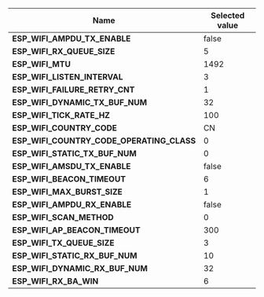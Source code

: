 
| Name | Selected value |
|------|----------------|
|**ESP_WIFI_AMPDU_TX_ENABLE**|false|
|**ESP_WIFI_RX_QUEUE_SIZE**|5|
|**ESP_WIFI_MTU**|1492|
|**ESP_WIFI_LISTEN_INTERVAL**|3|
|**ESP_WIFI_FAILURE_RETRY_CNT**|1|
|**ESP_WIFI_DYNAMIC_TX_BUF_NUM**|32|
|**ESP_WIFI_TICK_RATE_HZ**|100|
|**ESP_WIFI_COUNTRY_CODE**|CN|
|**ESP_WIFI_COUNTRY_CODE_OPERATING_CLASS**|0|
|**ESP_WIFI_STATIC_TX_BUF_NUM**|0|
|**ESP_WIFI_AMSDU_TX_ENABLE**|false|
|**ESP_WIFI_BEACON_TIMEOUT**|6|
|**ESP_WIFI_MAX_BURST_SIZE**|1|
|**ESP_WIFI_AMPDU_RX_ENABLE**|false|
|**ESP_WIFI_SCAN_METHOD**|0|
|**ESP_WIFI_AP_BEACON_TIMEOUT**|300|
|**ESP_WIFI_TX_QUEUE_SIZE**|3|
|**ESP_WIFI_STATIC_RX_BUF_NUM**|10|
|**ESP_WIFI_DYNAMIC_RX_BUF_NUM**|32|
|**ESP_WIFI_RX_BA_WIN**|6|

